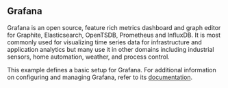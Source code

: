 ## Grafana

Grafana is an open source, feature rich metrics dashboard and graph editor for Graphite, Elasticsearch, OpenTSDB, Prometheus and InfluxDB. It is most commonly used for visualizing time series data for infrastructure and application analytics but many use it in other domains including industrial sensors, home automation, weather, and process control. 

This example defines a basic setup for Grafana. For additional information on configuring and managing Grafana, refer to its [documentation](http://docs.grafana.org/).